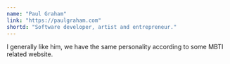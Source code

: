 ```yaml
---
name: "Paul Graham"
link: "https://paulgraham.com"
shortd: "Software developer, artist and entrepreneur."
---
```


I generally like him, we have the same personality according to some MBTI related website.
